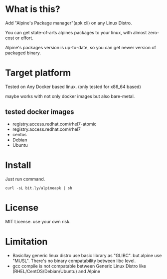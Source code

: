 # What is this?
Add "Alpine's Package manager"(apk cli) on any Linux Distro.

You can get state-of-arts alpines packages to your linux, with almost zero-cost or effort.

Alpine's packages version is up-to-date, so you can get newer version of packaged binary. 

# Target platform
Tested on Any Docker based linux. (only tested for x86_64 based)

maybe works with not only docker images but also bare-metal.

## tested docker images

* registry.access.redhat.com/rhel7-atomic
* registry.access.redhat.com/rhel7
* centos
* Debian
* Ubuntu

# Install

Just run command.

```
curl -sL bit.ly/alpineapk | sh
```

# License
MIT License. use your own risk.

# Limitation
* Basicllay generic linux distro use basic library as "GLIBC". but alpine use "MUSL". There's no binary compatability between libc level.
* gcc compile is not compatable between Generic Linux Distro like (RHEL/CentOS/Debian/Ubuntu) and Alpine
